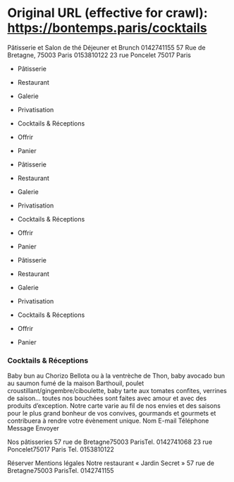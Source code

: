 # Original URL (effective for crawl): https://bontemps.paris/cocktails

Pâtisserie et Salon de thé
Déjeuner et Brunch
0142741155 57 Rue de Bretagne, 75003 Paris 0153810122 23 rue Poncelet 75017 Paris

 * Pâtisserie
 * Restaurant
 * Galerie
 * Privatisation
 * Cocktails & Réceptions
 * Offrir
 * Panier

 * Pâtisserie
 * Restaurant
 * Galerie
 * Privatisation
 * Cocktails & Réceptions
 * Offrir
 * Panier

 * Pâtisserie
 * Restaurant
 * Galerie
 * Privatisation
 * Cocktails & Réceptions
 * Offrir
 * Panier

### Cocktails & Réceptions
Baby bun au Chorizo Bellota ou à la ventrèche de Thon, baby avocado bun au saumon fumé de la maison Barthouil, poulet croustillant/gingembre/ciboulette, baby tarte aux tomates confites, verrines de saison… toutes nos bouchées sont faites avec amour et avec des produits d’exception. Notre carte varie au fil de nos envies et des saisons pour le plus grand bonheur de vos convives, gourmands et gourmets et contribuera à rendre votre évènement unique.
Nom 
E-mail 
Téléphone 
Message 
Envoyer

Nos pâtisseries
57 rue de Bretagne75003 ParisTel. 0142741068
23 rue Poncelet75017 Paris Tel. 0153810122

Réserver
Mentions légales
Notre restaurant « Jardin Secret »
57 rue de Bretagne75003 ParisTel. 0142741155
